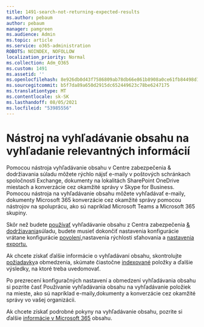 ```yaml
---
title: 1491-search-not-returning-expected-results
ms.author: pebaum
author: pebaum
manager: pamgreen
ms.audience: Admin
ms.topic: article
ms.service: o365-administration
ROBOTS: NOINDEX, NOFOLLOW
localization_priority: Normal
ms.collection: Adm_O365
ms.custom: 1491
ms.assetid: ''
ms.openlocfilehash: 8e926db0d43f7586809ab78db66e861b8908a0ce61fb84498d1993bcc301d5f4
ms.sourcegitcommit: b5f7da89a650d2915dc652449623c78be6247175
ms.translationtype: MT
ms.contentlocale: sk-SK
ms.lasthandoff: 08/05/2021
ms.locfileid: "53985556"
---
```

# <a name="content-search-tool-to-find-relevant-info"></a>Nástroj na vyhľadávanie obsahu na vyhľadanie relevantných informácií

Pomocou nástroja vyhľadávanie obsahu v Centre zabezpečenia & dodržiavania súladu môžete rýchlo nájsť e-maily v poštových schránkach spoločnosti Exchange, dokumenty na lokalitách SharePoint OneDrive miestach a konverzácie cez okamžité správy v Skype for Business. Pomocou nástroja na vyhľadávanie obsahu môžete vyhľadávať e-maily, dokumenty Microsoft 365 konverzácie cez okamžité správy pomocou nástrojov na spoluprácu, ako sú napríklad Microsoft Teams a Microsoft 365 skupiny.


Skôr než budete [používať](https://sip.protection.office.com/contentsearchbeta?ContentOnly=1) vyhľadávanie obsahu z Centra zabezpečenia [& dodržiavania](https://sip.protection.office.com/homepage)súladu, [](https://docs.microsoft.com/microsoft-365/compliance/increase-download-speeds-when-exporting-ediscovery-results) budete musieť dokončiť nastavenia konfigurácie vrátane konfigurácie [povolení,](https://docs.microsoft.com/microsoft-365/compliance/permissions-filtering-for-content-search)nastavenia rýchlosti sťahovania a [nastavenia exportu.](https://docs.microsoft.com/microsoft-365/compliance/disable-reports-when-you-export-content-search-results)

Ak chcete získať ďalšie informácie o vyhľadávaní obsahu, skontrolujte [požiadavky](https://docs.microsoft.com/microsoft-365/compliance/limits-for-content-search)a obmedzenia, skúmate čiastočne [indexované](https://docs.microsoft.com/microsoft-365/compliance/investigating-partially-indexed-items-in-ediscovery) položky a ďalšie výsledky, na ktoré treba uvedomovať.

Po prezrecení konfiguračných nastavení a obmedzení vyhľadávania obsahu si pozrite časť Používanie vyhľadávania obsahu na vyhľadávanie položiek na mieste, ako sú napríklad [ </a> e-maily,](https://docs.microsoft.com/microsoft-365/compliance/content-search)dokumenty a konverzácie cez okamžité správy vo vašej organizácii.

Ak chcete získať podrobné pokyny na vyhľadávanie obsahu, pozrite si ďalšie [informácie v Microsoft 365](https://docs.microsoft.com/microsoft-365/compliance/search-for-content) obsahu.
